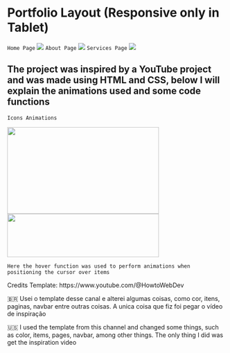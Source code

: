 # Portfolio Layout (Responsive only in Tablet)


`Home Page`
<img src="https://i.imgur.com/htqsEeN.png"> 
`About Page`
<img src="https://i.imgur.com/TDQhlNC.png">
`Services Page`
<img src="https://i.imgur.com/IWN1PQ5.png">

<h2> 
The project was inspired by a YouTube project and was made using HTML and CSS, below I will explain the animations used and some code functions</h2>


`Icons Animations`

<div class="animations">
    <img src="https://i.imgur.com/mMC7wKi.png" width="350px" height="200px">
    <img src="https://i.imgur.com/PTuX9Yp.png" width="350px" height="100px">

    Here the hover function was used to perform animations when positioning the cursor over items
</div>

<p>Credits Template: https://www.youtube.com/@HowtoWebDev</p>

<p>🇧🇷 Usei o template desse canal e alterei algumas coisas,  como cor, itens, paginas, navbar entre outras coisas. A unica coisa que fiz foi pegar o vídeo de inspiração</p>
<p>🇺🇸 I used the template from this channel and changed some things, such as color, items, pages, navbar, among other things. The only thing I did was get the inspiration video</p>


